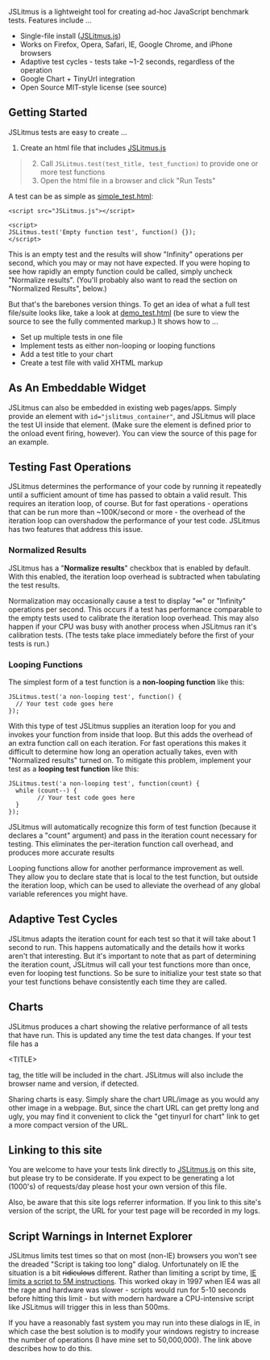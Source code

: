 JSLitmus is a lightweight tool for creating ad-hoc JavaScript benchmark tests.  Features include ...
  * Single-file install ([JSLitmus.js](http://broofa.com/Tools/JSLitmus/JSLitmus.js))
  * Works on Firefox, Opera, Safari, IE, Google Chrome, and iPhone browsers
  * Adaptive test cycles - tests take ~1-2 seconds, regardless of the operation
  * Google Chart + TinyUrl integration
  * Open Source MIT-style license (see source)



## Getting Started ##

JSLitmus tests are easy to create ...
  1. Create an html file that includes [JSLitmus.js](http://broofa.com/Tools/JSLitmus/JSLitmus.js)
> 2. Call `JSLitmus.test(test_title, test_function)` to provide one or more test functions
> 3. Open the html file in a browser and click "Run Tests"

A test can be as simple as [simple\_test.html](http://broofa.com/Tools/JSLitmus/simple_test.html):
```
<script src="JSLitmus.js"></script>

<script>
JSLitmus.test('Empty function test', function() {});
</script>
```
This is an empty test and the results will show "Infinity" operations per second, which you may or may not have expected.  If you were hoping to see how rapidly an empty function could be called, simply uncheck "Normalize results".  (You'll probably also want to read the section on "Normalized Results", below.)

But that's the barebones version things.  To get an idea of what a full test file/suite looks like, take a look at [demo\_test.html](http://broofa.com/Tools/JSLitmus/demo_test.html) (be sure to view the source to see the fully commented markup.)  It shows how to ...

  * Set up multiple tests in one file
  * Implement tests as either non-looping or looping functions
  * Add a test title to your chart
  * Create a test file with valid XHTML markup

## As An Embeddable Widget ##
JSLitmus can also be embedded in existing web pages/apps.  Simply provide an element with `id="jslitmus_container"`, and JSLitmus will place the test UI inside that element. (Make sure the element is defined prior to the onload event firing, however).  You can view the source of this page for an example.

## Testing Fast Operations ##

JSLitmus determines the performance of your code by running it repeatedly until a sufficient amount of time has passed to obtain a valid result.  This requires an iteration loop, of course.  But for fast operations - operations that can be run more than ~100K/second or more - the overhead of the iteration loop can overshadow the performance of your test code.  JSLitmus has two features that address this issue.

### Normalized Results ###
JSLitmus has a "**Normalize results**" checkbox that is enabled by default.  With this enabled, the iteration loop overhead is subtracted when tabulating the test results.

Normalization may occasionally cause a test to display "∞" or "Infinity" operations per second.  This occurs if a test has performance comparable to the empty tests used to calibrate the iteration loop overhead.  This may also happen if your CPU was busy with another process when JSLitmus ran it's calibration tests. (The tests take place immediately before the first of your tests is run.)

### Looping Functions ###

The simplest form of a test function is a <strong>non-looping function</strong> like this:
```
JSLitmus.test('a non-looping test', function() {
  // Your test code goes here
});
```

With this type of test JSLitmus supplies an iteration loop for you and invokes your function from inside that loop.  But this adds the overhead of an extra function call on each iteration.  For fast operations this makes it difficult to determine how long an operation actually takes, even with "Normalized results" turned on.  To mitigate this problem, implement your test as a **looping test function** like this:

```
JSLitmus.test('a non-looping test', function(count) {
  while (count--) {
        // Your test code goes here
  }
});
```

JSLitmus will automatically recognize this form of test function (because it declares a "count" argument) and pass in the iteration count necessary for testing.  This eliminates the per-iteration function call overhead, and produces more accurate results

Looping functions allow for another performance improvement as well.  They allow you to declare state that is local to the test function, but outside the iteration loop, which can be used to alleviate the overhead of any global variable references you might have.

## Adaptive Test Cycles ##

JSLitmus adapts the iteration count for each test so that it will take about 1 second to run.  This happens automatically and the details how it works aren't that interesting.  But it's important to note that as part of determining the iteration count, JSLitmus will call your test functions more than once, even for looping test functions.  So be sure to initialize your test state so that your test functions behave consistently each time they are called.

## Charts ##

JSLitmus produces a chart showing the relative performance of all tests that have run.  This is updated any time the test data changes.  If your test file has a 

&lt;TITLE&gt;

 tag, the title will be included in the chart.  JSLitmus will also include the browser name and version, if detected.

Sharing charts is easy.  Simply share the chart URL/image as you would any other image in a webpage.  But, since the chart URL can get pretty long and ugly, you may find it convenient to click the "get tinyurl for chart" link to get a more compact version of the URL.

## Linking to this site ##

You are welcome to have your tests link directly to [JSLitmus.js](http://broofa.com/Tools/JSLitmus/JSLitmus.js) on this site, but please try to be considerate.  If you expect to be generating a lot (1000's) of requests/day please host your own version of this file.

Also, be aware that this site logs referrer information.  If you link to this site's version of the script, the URL for your test page will be recorded in my logs.

## Script Warnings in Internet Explorer ##

JSLitmus limits test times so that on most (non-IE) browsers you won't see the dreaded "Script is taking too long" dialog. Unfortunately on IE the situation is a bit ~~ridiculous~~ different.  Rather than limiting a script by time, [IE limits a script to 5M instructions](http://support.microsoft.com/default.aspx?scid=kb;en-us;175500).  This worked okay in 1997 when IE4 was all the rage and hardware was slower - scripts would run for 5-10 seconds before hitting this limit - but with modern hardware a CPU-intensive script like JSLitmus will trigger this in less than 500ms.

If you have a reasonably fast system you may run into these dialogs in IE, in which case the best solution is to modify your windows registry to increase the number of operations (I have mine set to 50,000,000).  The link above describes how to do this.
